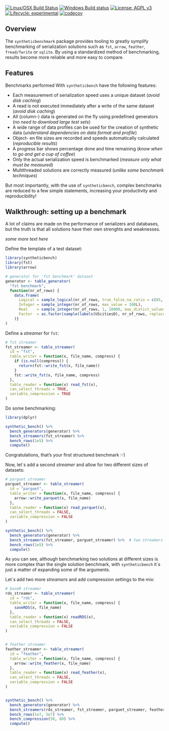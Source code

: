 
<!-- README.md is generated from README.Rmd. Please edit that file -->

<!-- <img src="logo.png" align="right" /> -->

[![Linux/OSX Build
Status](https://travis-ci.org/fstpackage/syntheticbench.svg?branch=develop)](https://travis-ci.org/fstpackage/syntheticbench)
[![Windows Build
status](https://ci.appveyor.com/api/projects/status/rng88laj6o2fj2dy?svg=true)](https://ci.appveyor.com/project/fstpackage/syntheticbench)
[![License: AGPL
v3](https://img.shields.io/badge/License-AGPL%20v3-blue.svg)](https://www.gnu.org/licenses/agpl-3.0)
[![Lifecycle:
experimental](https://img.shields.io/badge/lifecycle-experimental-blue.svg)](https://www.tidyverse.org/lifecycle/#experimental)
[![codecov](https://codecov.io/gh/fstpackage/syntheticbench/branch/develop/graph/badge.svg)](https://codecov.io/gh/fstpackage/syntheticbench)

## Overview

The `syntheticbenchmark` package provides tooling to greatly symplify
benchmarking of serialization solutions such as `fst`, `arrow`,
`feather`, `fread/fwrite` or `sqlite`. By using a standardized method of
benchmarking, results become more reliable and more easy to compare.

## Features

Benchmarks performed With `syntheticbench` have the following features:

  - Each measurement of serialization speed uses a unique dataset
    (*avoid disk caching*)
  - A read is not executed immediately after a write of the same dataset
    (*avoid disk caching*)
  - All (column-) data is generated on the fly using predefined
    generators (*no need to download large test sets*)
  - A wide range of data profiles can be used for the creation of
    synthetic data (*understand dependencies on data format and
    profile*)
  - Object- en file sizes are recorded and speeds automatically
    calculated (*reproducible results*)
  - A progress bar shows percentage done and time remaining (*know when
    to go and get a cup of coffee*)
  - Only the actual serialization speed is benchmarked (*measure only
    what must be measured*)
  - Multithreaded solutions are correctly measured (*unlike some
    benchmark techniques*)

But most importantly, with the use of `syntheticbench`, complex
benchmarks are reduced to a few simple statements, increasing your
productivity and reproducibility\!

## Walkthrough: setting up a benchmark

A lot of claims are made on the performance of serializers and
databases, but the truth is that all solutions have their own strenghts
and weaknesses.

*some more text here*

Define the template of a test dataset:

``` r
library(syntheticbench)
library(fst)
library(arrow)

# generator for 'fst benchmark' dataset
generator <- table_generator(
  "fst benchmark",
  function(nr_of_rows) {
    data.frame(
      Logical = sample_logical(nr_of_rows, true_false_na_ratio = c(85, 10, 5)),
      Integer = sample_integer(nr_of_rows, max_value = 100L),
      Real    = sample_integer(nr_of_rows, 1, 10000, max_distict_values = 20) / 100,
      Factor  = as.factor(sample(labels(UScitiesD), nr_of_rows, replace = TRUE))
    )}
)
```

Define a *streamer* for `fst`:

``` r
# fst streamer
fst_streamer <- table_streamer(
  id = "fst",
  table_writer = function(x, file_name, compress) {
    if (is.null(compress)) {
      return(fst::write_fst(x, file_name))
    }
    fst::write_fst(x, file_name, compress)
  },
  table_reader = function(x) read_fst(x),
  can_select_threads = TRUE,
  variable_compression = TRUE
)
```

Do some benchmarking:

``` r
library(dplyr)

synthetic_bench() %>%
  bench_generators(generator) %>%
  bench_streamers(fst_streamer) %>%
  bench_rows(1e5) %>%
  compute()
```

Congratulations, that’s your first structured benchmark :-)

Now, let´s add a second *streamer* and allow for two different sizes of
datasets:

``` r
# parguet streamer
parguet_streamer <- table_streamer(
  id = "parguet",
  table_writer = function(x, file_name, compress) {
    arrow::write_parquet(x, file_name)
  },
  table_reader = function(x) read_parquet(x),
  can_select_threads = FALSE,
  variable_compression = FALSE
)

synthetic_bench() %>%
  bench_generators(generator) %>%
  bench_streamers(fst_streamer, parguet_streamer) %>%  # two streamers
  bench_rows(1e5) %>%
  compute()
```

As you can see, although benchmarking two solutions at different sizes
is more complex than the single solution benchmark, with
`syntheticbench` it´s just a matter of expanding some of the arguments.

Let´s add two more *streamers* and add compression settings to the mix:

``` r
# baseR streamer
rds_streamer <- table_streamer(
  id = "rds",
  table_writer = function(x, file_name, compress) {
    saveRDS(x, file_name)
  },
  table_reader = function(x) readRDS(x),
  can_select_threads = FALSE,
  variable_compression = FALSE
)


# feather streamer
feather_streamer <- table_streamer(
  id = "feather",
  table_writer = function(x, file_name, compress) {
    arrow::write_feather(x, file_name)
  },
  table_reader = function(x) read_feather(x),
  can_select_threads = FALSE,
  variable_compression = FALSE
)


synthetic_bench() %>%
  bench_generators(generator) %>%
  bench_streamers(rds_streamer, fst_streamer, parguet_streamer, feather_streamer) %>%
  bench_rows(1e7, 5e7) %>%
  bench_compression(50, 80) %>%
  compute()
```

